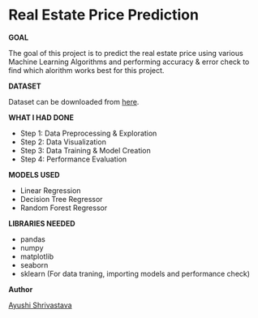 # **Real Estate Price Prediction**

**GOAL**

The goal of this project is to predict the real estate price using various Machine Learning Algorithms and performing accuracy & error check to find which alorithm works best for this project.

**DATASET**

Dataset can be downloaded from [here]().

**WHAT I HAD DONE**
- Step 1: Data Preprocessing & Exploration
- Step 2: Data Visualization
- Step 3: Data Training & Model Creation
- Step 4: Performance Evaluation


**MODELS USED**
-  Linear Regression
-  Decision Tree Regressor
-  Random Forest Regressor



**LIBRARIES NEEDED**
- pandas
- numpy
- matplotlib
- seaborn
- sklearn (For data traning, importing models and performance check)

**Author** 

[Ayushi Shrivastava](https://github.com/ayushi424)
